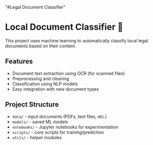 "#Legal Document Classifier"
# Local Document Classifier 🧾

This project uses machine learning to automatically classify local legal documents based on their content.

## Features
- Document text extraction using OCR (for scanned files)
- Preprocessing and cleaning
- Classification using NLP models
- Easy integration with new document types

## Project Structure
- `data/` - input documents (PDFs, text files, etc.)
- `models/` - saved ML models
- `notebooks/` - Jupyter notebooks for experimentation
- `scripts/` - core scripts for training/prediction
- `utils/` - helper modules
